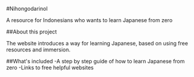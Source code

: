 #Nihongodarinol

A resource for Indonesians who wants to learn Japanese from zero

##About this project

The website introduces a way for learning Japanese, based on using free resources and immersion.

##What's included
-A step by step guide of how to learn Japanese from zero
-Links to free helpful websites
